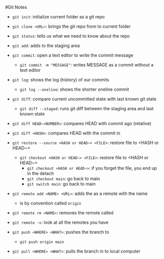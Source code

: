 #Git Notes
- `git init`: initialize current folder as a git repo
- `git clone <URL>`: brings the git repo from <URL> to current folder
- `git status`: tells us what we need to know about the repo

- `git add`: adds <FILE> to the staging area
- `git commit`: open a text editor to write the commit message
    - `git commit -m "MESSAGE"`: writes MESSAGE as a commit without a text editor

- `git log`: shows the log (history) of our commits
    - `git log --oneline`: shows the shorter oneline commit

- `git diff`: compare current uncommitted state with last known git state
    - `git diff --staged`: runs git diff between the staging area and last known state
- `git diff HEAD~<NUMBER>`: compares HEAD with commit <NUMBER> ago (relative)
- `git diff <HASH>`: compares HEAD with the commit in <HASH>

- `git restore --source <HASH or HEAD~> <FILE>`: restore file to <HASH or HEAD~>
    - `git checkout <HASH or HEAD~> <FILE>`: restore file to <HASH or HEAD~>
        - `git checkout <HASH or HEAD~>`: if you forget the file, you end up in the detach
        - `git checkout main`: go back to main
        - `git switch main`: go back to main

- `git remote add <NAME> <URL>`: adds the <URL> as a remote with the name <NAME>
    - <NAME> is by convention called `origin`
- `git remote rm <NAME>`: removes the remote called <NAME>
- `git remote -v`: look at all the remotes you have
- `git push <WHERE> <WHAT>`: pushes the <WHAT> branch to <WHERE>
    - `git push origin main`
- `git pull <WHERE> <WHAT>`: pulls the <WHAT> branch in <WHERE> to local computer
